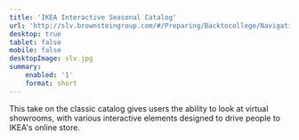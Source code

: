 ```yaml
---
title: 'IKEA Interactive Seasonal Catalog'
url: 'http://slv.brownsteingroup.com/#/Preparing/Backtocollege/Navigation'
desktop: true
tablet: false
mobile: false
desktopImage: slv.jpg
summary:
    enabled: '1'
    format: short
---
```


<p>This take on the classic catalog gives users the ability to look at virtual showrooms, with various interactive elements designed to drive people to IKEA's online store.
</p>